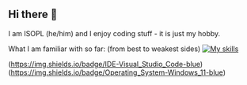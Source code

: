 ## Hi there 👋
I am ISOPL (he/him) and I enjoy coding stuff - it is just my hobby.

What I am familiar with so far: (from best to weakest sides)
[![My skills](https://skillicons.dev/icons?i=js,ts,react,vite,express,html,css,scss,discordjs,bootstrap,python,lua,windows,cs,cpp)](https://skillicons.dev)

(https://img.shields.io/badge/IDE-Visual_Studio_Code-blue) (https://img.shields.io/badge/Operating_System-Windows_11-blue)
<!--
**robigame1977/robigame1977** is a ✨ _special_ ✨ repository because its `README.md` (this file) appears on your GitHub profile.

Here are some ideas to get you started:

- 🔭 I’m currently working on ...
- 🌱 I’m currently learning ...
- 👯 I’m looking to collaborate on ...
- 🤔 I’m looking for help with ...
- 💬 Ask me about ...
- 📫 How to reach me: ...
- 😄 Pronouns: ...
- ⚡ Fun fact: ...
-->
